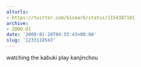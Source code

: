 ```yaml
---
alturls:
- https://twitter.com/bismark/status/1154387181
archive:
- 2009-01
date: '2009-01-28T04:55:43+00:00'
slug: '1233118543'
---
```


watching the kabuki play kanjinchou

